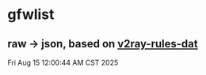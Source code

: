# gfwlist
## raw -> json, based on [v2ray-rules-dat](https://github.com/Loyalsoldier/v2ray-rules-dat)
Fri Aug 15 12:00:44 AM CST 2025

